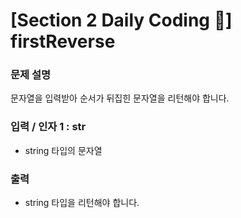 # [Section 2 Daily Coding 🌟] firstReverse

### 문제 설명

<p>문자열을 입력받아 순서가 뒤집힌 문자열을 리턴해야 합니다.</p>

### 입력 / 인자 1 : str

 <ul>
    <li>string 타입의 문자열</li>
 </ul>

### 출력

 <ul>
    <li>string 타입을 리턴해야 합니다.</li>
 </ul>
